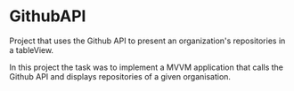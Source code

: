 # GithubAPI
Project that uses the Github API to present an organization's repositories in a tableView.

In this project the task was to implement a MVVM application that calls the Github API and displays repositories of a given organisation.


